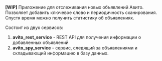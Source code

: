 __[WIP]__ Приложение для отслеживания новых объявлений Авито. Позволяет добавить ключевое слово и периодичность сканирования. Спустя время можно получить статистику об объявлениях.

Состоит из двух сервисов:
  1. __avito_rest_service__ - REST API для получения информации о добавленных объявлений
  2. __avito_spy_service__ - сервис, следящий за объявлениями и складывающий информацию в базу данных.
